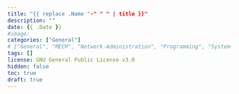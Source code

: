 ```yaml
---
title: "{{ replace .Name "-" " " | title }}"
description: "" 
date: {{ .Date }}
#image: 
categories: ["General"]
# ["General", "MECM", "Network-Administration", "Programming", "System-Administration"]
tags: []
license: GNU General Public License v3.0 
hidden: false
toc: true
draft: true
---
```

